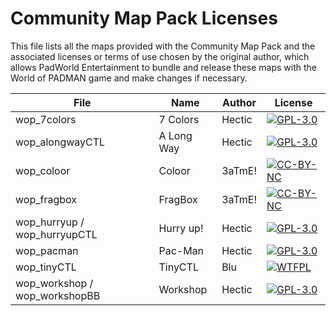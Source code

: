 # Community Map Pack Licenses

This file lists all the maps provided with the Community Map Pack and the associated licenses or terms of use chosen by the original author, which allows PadWorld Entertainment to bundle and release these maps with the World of PADMAN game and make changes if necessary.

File | Name | Author | License
---- | ---- | ------ | -------
wop_7colors | 7 Colors | Hectic | [![GPL-3.0](https://www.gnu.org/graphics/gplv3-127x51.png "GPL-3.0")](https://www.gnu.org/licenses/gpl-3.0.html)
wop_alongwayCTL | A Long Way | Hectic | [![GPL-3.0](https://www.gnu.org/graphics/gplv3-127x51.png "GPL-3.0")](https://www.gnu.org/licenses/gpl-3.0.html)
wop_coloor | Coloor | 3aTmE! | [![CC-BY-NC](https://mirrors.creativecommons.org/presskit/buttons/88x31/svg/by-nc.svg "CC-BY-NC")](https://creativecommons.org/licenses/by-nc/4.0/)
wop_fragbox | FragBox | 3aTmE! | [![CC-BY-NC](https://mirrors.creativecommons.org/presskit/buttons/88x31/svg/by-nc.svg "CC-BY-NC")](https://creativecommons.org/licenses/by-nc/4.0/)
wop_hurryup / wop_hurryupCTL | Hurry up! | Hectic | [![GPL-3.0](https://www.gnu.org/graphics/gplv3-127x51.png "GPL-3.0")](https://www.gnu.org/licenses/gpl-3.0.html)
wop_pacman | Pac-Man | Hectic | [![GPL-3.0](https://www.gnu.org/graphics/gplv3-127x51.png "GPL-3.0")](https://www.gnu.org/licenses/gpl-3.0.html)
wop_tinyCTL | TinyCTL | Blu | [![WTFPL](https://upload.wikimedia.org/wikipedia/commons/f/fa/WTFPL_badge.png "WTFPL")](http://www.wtfpl.net/)
wop_workshop / wop_workshopBB | Workshop | Hectic | [![GPL-3.0](https://www.gnu.org/graphics/gplv3-127x51.png "GPL-3.0")](https://www.gnu.org/licenses/gpl-3.0.html)
